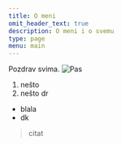 ```yaml
---
title: O meni
omit_header_text: true
description: O meni i o svemu
type: page
menu: main
---
```


Pozdrav svima.
![Pas](/images/dog.jpg "Pas slika")
1. nešto
2. n<span style="text-color: red;">eš</span>to dr
* blala
* dk
> citat
